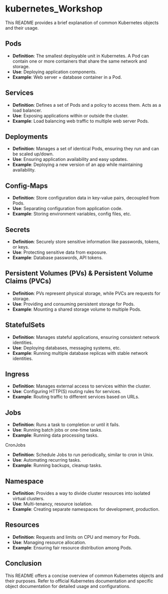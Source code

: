# kubernetes_Workshop

This README provides a brief explanation of common Kubernetes objects and their usage.

## Pods

- **Definition**: The smallest deployable unit in Kubernetes. A Pod can contain one or more containers that share the same network and storage.
- **Use**: Deploying application components.
- **Example**: Web server + database container in a Pod.

## Services

- **Definition**: Defines a set of Pods and a policy to access them. Acts as a load balancer.
- **Use**: Exposing applications within or outside the cluster.
- **Example**: Load balancing web traffic to multiple web server Pods.

## Deployments

- **Definition**: Manages a set of identical Pods, ensuring they run and can be scaled up/down.
- **Use**: Ensuring application availability and easy updates.
- **Example**: Deploying a new version of an app while maintaining availability.

## Config-Maps

- **Definition**: Store configuration data in key-value pairs, decoupled from Pods.
- **Use**: Separating configuration from application code.
- **Example**: Storing environment variables, config files, etc.

## Secrets

- **Definition**: Securely store sensitive information like passwords, tokens, or keys.
- **Use**: Protecting sensitive data from exposure.
- **Example**: Database passwords, API tokens.

## Persistent Volumes (PVs) & Persistent Volume Claims (PVCs)

- **Definition**: PVs represent physical storage, while PVCs are requests for storage.
- **Use**: Providing and consuming persistent storage for Pods.
- **Example**: Mounting a shared storage volume to multiple Pods.

## StatefulSets

- **Definition**: Manages stateful applications, ensuring consistent network identities.
- **Use**: Deploying databases, messaging systems, etc.
- **Example**: Running multiple database replicas with stable network identities.

## Ingress

- **Definition**: Manages external access to services within the cluster.
- **Use**: Configuring HTTP(S) routing rules for services.
- **Example**: Routing traffic to different services based on URLs.

## Jobs

- **Definition**: Runs a task to completion or until it fails.
- **Use**: Running batch jobs or one-time tasks.
- **Example**: Running data processing tasks.

CronJobs

- **Definition**: Schedule Jobs to run periodically, similar to cron in Unix.
- **Use**: Automating recurring tasks.
- **Example**: Running backups, cleanup tasks.

## Namespace

- **Definition**: Provides a way to divide cluster resources into isolated virtual clusters.
- **Use**: Multi-tenancy, resource isolation.
- **Example**: Creating separate namespaces for development, production.

## Resources

- **Definition**: Requests and limits on CPU and memory for Pods.
- **Use**: Managing resource allocation.
- **Example**: Ensuring fair resource distribution among Pods.


## Conclusion

This README offers a concise overview of common Kubernetes objects and their purposes. Refer to official Kubernetes documentation and specific object documentation for detailed usage and configurations.

